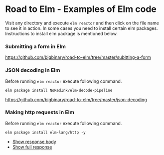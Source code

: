# Road to Elm - Examples of Elm code

Visit any directory and execute `elm reactor`
and then click on the file name to see it in action.
In some cases you need to install certain elm packages.
Instructions to install elm package is mentioned below.

### Submitting a form in Elm

https://github.com/bigbinary/road-to-elm/tree/master/subitting-a-form

### JSON decoding in Elm

Before running `elm reactor` execute following command.

```
elm package install NoRedInk/elm-decode-pipeline
```

https://github.com/bigbinary/road-to-elm/tree/master/json-decoding


### Making http requests in Elm

Before running `elm reactor` execute following command.

```
elm package install elm-lang/http -y
```

* [Show response body](https://github.com/bigbinary/road-to-elm/blob/master/making-http-requests/2ShowResponseBody.elm)
* [Show full response](https://github.com/bigbinary/road-to-elm/blob/master/making-http-requests/3ShowWholeResponse.elm)

